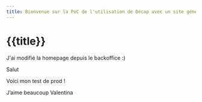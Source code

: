 ```yaml
---
title: Bienvenue sur la PoC de l'utilisation de Décap avec un site généré par 11ty
---
```

# {{title}}

J'ai modifié la homepage depuis le backoffice :)

Salut

Voici mon test de prod !

J’aime beaucoup Valentina

<!-- Redirection pour les liens d'invitation Netlify -> renvoie vers /admin en gardant les paramètres -->
<script>
(function () {
  var q = (location.search || '') + (location.hash || '');
  var s = q.toLowerCase();
  var looksLikeInvite = s.indexOf('invite') !== -1 ||
                        s.indexOf('invitation') !== -1 ||
                        s.indexOf('token') !== -1 ||
                        s.indexOf('confirmation') !== -1 ||
                        s.indexOf('access_token') !== -1 ||
                        location.pathname.indexOf('/.netlify/identity') !== -1;
  if (looksLikeInvite) {
    var dest = '/admin' + location.search + location.hash;
    window.location.replace(dest);
  }
})();
</script>